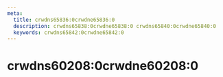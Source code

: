 ```yaml
---
meta:
  title: crwdns65836:0crwdne65836:0
  description: crwdns65838:0crwdne65838:0 crwdns65840:0crwdne65840:0
  keywords: crwdns65842:0crwdne65842:0
---
```


# crwdns60208:0crwdne60208:0

<doc-footer />
